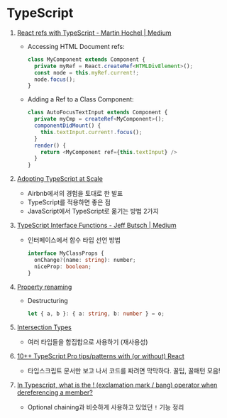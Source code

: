 # TypeScript

1. [React refs with TypeScript - Martin Hochel | Medium](https://medium.com/@martin_hotell/react-refs-with-typescript-a32d56c4d315)

   - Accessing HTML Document refs:

     ```typescript
     class MyComponent extends Component {
       private myRef = React.createRef<HTMLDivElement>();
       const node = this.myRef.current!;
       node.focus();
     }
     ```

   - Adding a Ref to a Class Component:

     ```typescript
     class AutoFocusTextInput extends Component {
       private myCmp = createRef<MyComponent>();
       componentDidMount() {
         this.textInput.current!.focus();
       }
       render() {
         return <MyComponent ref={this.textInput} />
       }
     }
     ```
   
2. [Adopting TypeScript at Scale](https://www.youtube.com/watch?v=P-J9Eg7hJwE)

   - Airbnb에서의 경험을 토대로 한 발표
   - TypeScript를 적용하면 좋은 점
   - JavaScript에서 TypeScript로 옮기는 방법 2가지
   
3. [TypeScript Interface Functions - Jeff Butsch | Medium](https://medium.com/@jeffbutsch/typescript-interface-functions-c691a108e3f1)

   - 인터페이스에서 함수 타입 선언 방법

      ```typescript
      interface MyClassProps {
        onChange?(name: string): number;
        niceProp: boolean;
      }
      ```

4. [Property renaming](http://www.typescriptlang.org/docs/handbook/variable-declarations.html#property-renaming)

   - Destructuring

      ```typescript
      let { a, b }: { a: string, b: number } = o;
      ```

5. [Intersection Types](https://www.typescriptlang.org/docs/handbook/advanced-types.html#intersection-types)

   - 여러 타입들을 합집합으로 사용하기 (재사용성)

6. [10++ TypeScript Pro tips/patterns with (or without) React](https://medium.com/@martin_hotell/10-typescript-pro-tips-patterns-with-or-without-react-5799488d6680)

   - 타입스크립트 문서만 보고 나서 코드를 짜려면 막막하다. 꿀팁, 꿀패턴 모음!
   
7. [In Typescript, what is the ! (exclamation mark / bang) operator when dereferencing a member?](https://stackoverflow.com/a/42274019/5722210)

   - Optional chaining과 비슷하게 사용하고 있었던 `!` 기능 정리

